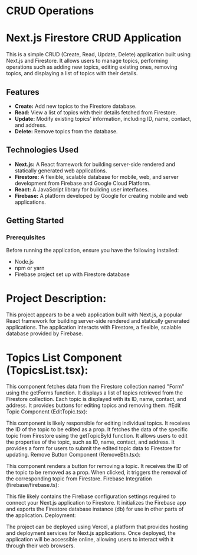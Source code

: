 
# CRUD Operations

# Next.js Firestore CRUD Application

This is a simple CRUD (Create, Read, Update, Delete) application built using Next.js and Firestore. It allows users to manage topics, performing operations such as adding new topics, editing existing ones, removing topics, and displaying a list of topics with their details.

## Features

- **Create:** Add new topics to the Firestore database.
- **Read:** View a list of topics with their details fetched from Firestore.
- **Update:** Modify existing topics' information, including ID, name, contact, and address.
- **Delete:** Remove topics from the database.

## Technologies Used

- **Next.js:** A React framework for building server-side rendered and statically generated web applications.
- **Firestore:** A flexible, scalable database for mobile, web, and server development from Firebase and Google Cloud Platform.
- **React:** A JavaScript library for building user interfaces.
- **Firebase:** A platform developed by Google for creating mobile and web applications.

## Getting Started

### Prerequisites

Before running the application, ensure you have the following installed:

- Node.js
- npm or yarn
- Firebase project set up with Firestore database

# Project Description:

This project appears to be a web application built with Next.js, a popular React framework for building server-side rendered and statically generated applications. The application interacts with Firestore, a flexible, scalable database provided by Firebase.

# Topics List Component (TopicsList.tsx):

This component fetches data from the Firestore collection named "Form" using the getForms function.
It displays a list of topics retrieved from the Firestore collection.
Each topic is displayed with its ID, name, contact, and address.
It provides buttons for editing topics and removing them.
#Edit Topic Component (EditTopic.tsx):

This component is likely responsible for editing individual topics.
It receives the ID of the topic to be edited as a prop.
It fetches the data of the specific topic from Firestore using the getTopicById function.
It allows users to edit the properties of the topic, such as ID, name, contact, and address.
It provides a form for users to submit the edited topic data to Firestore for updating.
Remove Button Component (RemoveBtn.tsx):

This component renders a button for removing a topic.
It receives the ID of the topic to be removed as a prop.
When clicked, it triggers the removal of the corresponding topic from Firestore.
Firebase Integration (firebase/firebase.ts):

This file likely contains the Firebase configuration settings required to connect your Next.js application to Firestore.
It initializes the Firebase app and exports the Firestore database instance (db) for use in other parts of the application.
Deployment:

The project can be deployed using Vercel, a platform that provides hosting and deployment services for Next.js applications. Once deployed, the application will be accessible online, allowing users to interact with it through their web browsers.